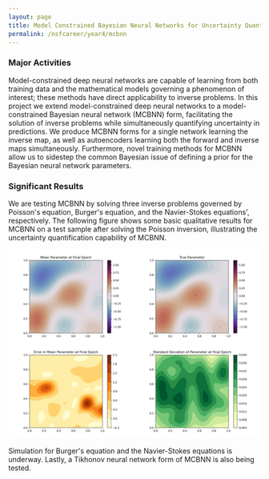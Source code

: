 ```yaml
---
layout: page
title: Model Constrained Bayesian Neural Networks for Uncertainty Quantification
permalink: /nsfcareer/year4/mcbnn
---
```


### Major Activities 

Model-constrained deep neural networks are capable of learning from both training data and the mathematical models governing a phenomenon of interest; these methods have direct applicability to inverse problems. In this project we extend model-constrained deep neural networks to a model-constrained Bayesian neural network (MCBNN) form, facilitating the solution of inverse problems while simultaneously quantifying uncertainty in predictions. We produce MCBNN forms for a single network learning the inverse map, as well as autoencoders learning both the forward and inverse maps simultaneously. Furthermore, novel training methods for MCBNN allow us to sidestep the common Bayesian issue of defining a prior for the Bayesian neural network parameters.

### Significant Results

We are testing MCBNN by solving three inverse problems governed by Poisson's equation, Burger's equation, and the Navier-Stokes equations', respectively. The following figure shows some basic qualitative results for MCBNN on a test sample after solving the Poisson inversion, illustrating the uncertainty quantification capability of MCBNN.

![Results for the MCBNN algorithm when inverting the Poisson equation to determine PDE parameters given sparse state observations.](/assets/figures/rusty/poisson.png "fig:poisson_mcbnn")

Simulation for Burger's equation and the Navier-Stokes equations is underway. Lastly, a Tikhonov neural network form of MCBNN is also being tested.


<!-- Some beautiful pictures or videos could go here -->
<!-- [![acoustic-elastic wave equation video](/assets/figures/jon/mangll_animation_frame.png)](/assets/figures/jon/mangll_animation_trimmed.ogv "Mangll video") -->

